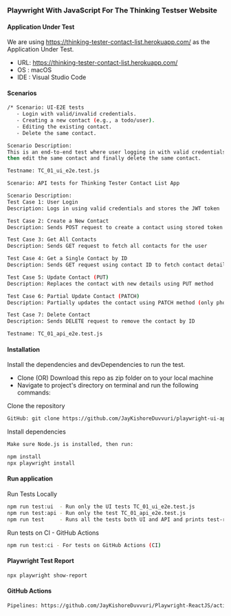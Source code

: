 ### Playwright With JavaScript For The Thinking Testser Website

#### Application Under Test

We are using https://thinking-tester-contact-list.herokuapp.com/ as the Application Under Test. 

- URL: https://thinking-tester-contact-list.herokuapp.com/
- OS : macOS
- IDE : Visual Studio Code

#### Scenarios

```bash
/* Scenario: UI-E2E tests  
   - Login with valid/invalid credentials.
   - Creating a new contact (e.g., a todo/user).
   - Editing the existing contact.
   - Delete the same contact.

Scenario Description: 
This is an end-to-end test where user logging in with valid credentials to add a contact and 
then edit the same contact and finally delete the same contact.

Testname: TC_01_ui_e2e.test.js
```

```bash
Scenario: API tests for Thinking Tester Contact List App

Scenario Description: 
Test Case 1: User Login
Description: Logs in using valid credentials and stores the JWT token

Test Case 2: Create a New Contact
Description: Sends POST request to create a contact using stored token

Test Case 3: Get All Contacts
Description: Sends GET request to fetch all contacts for the user

Test Case 4: Get a Single Contact by ID
Description: Sends GET request using contact ID to fetch contact details

Test Case 5: Update Contact (PUT)
Description: Replaces the contact with new details using PUT method

Test Case 6: Partial Update Contact (PATCH)
Description: Partially updates the contact using PATCH method (only phone)

Test Case 7: Delete Contact
Description: Sends DELETE request to remove the contact by ID

Testname: TC_01_api_e2e.test.js
```

#### Installation

Install the dependencies and devDependencies to run the test.

- Clone (OR) Download this repo as zip folder on to your local machine
- Navigate to project's directory on terminal and run the following commands:

Clone the repository

```bash
GitHub: git clone https://github.com/JayKishoreDuvvuri/playwright-ui-api-tests.git
```

Install dependencies
```bash
Make sure Node.js is installed, then run:

npm install
npx playwright install
```

#### Run application

Run Tests Locally

```bash
npm run test:ui  - Run only the UI tests TC_01_ui_e2e.test.js 
npm run test:api - Run only the test TC_01_api_e2e.test.js 
npm run test     - Runs all the tests both UI and API and prints test-report locally
```

Run tests on CI - GitHub Actions

```bash
npm run test:ci - For tests on GitHub Actions (CI)
```

#### Playwright Test Report

```bash
npx playwright show-report   
```

#### GitHub Actions

```bash
Pipelines: https://github.com/JayKishoreDuvvuri/Playwright-ReactJS/actions/runs/15362829799
```